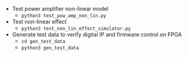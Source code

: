 * Test power amplifier non-linear model
    * `python3 test_pow_amp_non_lin.py`
* Test non-linear effect
    * `python3 test_non_lin_effect_simulator.py`
* Generate test data to verify digital IP and firmware control on FPGA
    * `cd gen_test_data`
    * `python3 gen_test_data`
